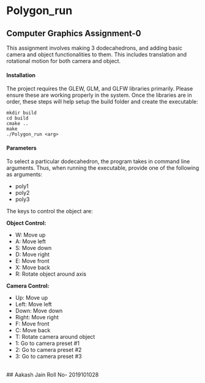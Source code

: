 # Polygon_run
## Computer Graphics Assignment-0

This assignment involves making 3 dodecahedrons, and adding basic camera and object functionalities to them. This includes translation and rotational motion for both camera and object.

#### Installation

The project requires the GLEW, GLM, and GLFW libraries primarily. Please ensure these are working properly in the system.
Once the libraries are in order, these steps will help setup the build folder and create the executable:

```
mkdir build
cd build
cmake ..
make
./Polygon_run <arg>
```
#### Parameters

To select a particular dodecahedron, the program takes in command line arguments. Thus, when running the executable, provide one of the following as arguments:

- poly1
- poly2
- poly3

The keys to control the object are:

<strong>Object Control:</strong>

- W: Move up
- A: Move left
- S: Move down
- D: Move right
- E: Move front
- X: Move back
- R: Rotate object around axis
 
<strong>Camera Control:</strong>

- Up: Move up
- Left: Move left
- Down: Move down
- Right: Move right
- F: Move front
- C: Move back
- T: Rotate camera around object
- 1: Go to camera preset #1
- 2: Go to camera preset #2
- 3: Go to camera preset #3

<br>
##
Aakash Jain
Roll No- 2019101028